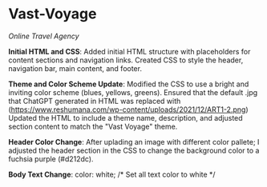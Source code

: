 # Vast-Voyage
_Online Travel Agency_

**Initial HTML and CSS**:
Added initial HTML structure with placeholders for content sections and navigation links.
Created CSS to style the header, navigation bar, main content, and footer.

**Theme and Color Scheme Update**:
Modified the CSS to use a bright and inviting color scheme (blues, yellows, greens).
Ensured that the default .jpg that ChatGPT generated in HTML was replaced with (https://www.reshumana.com/wp-content/uploads/2021/12/ART1-2.png)
Updated the HTML to include a theme name, description, and adjusted section content to match the "Vast Voyage" theme.

**Header Color Change**:
After uplading an image with different color pallete; I adjusted the header section in the CSS to change the background color to a fuchsia purple (#d212dc).

**Body Text Change**:
color: white; /* Set all text color to white */
